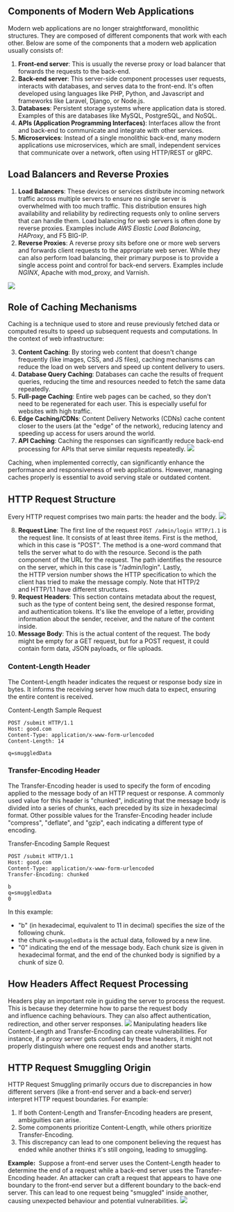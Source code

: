
## Components of Modern Web Applications
Modern web applications are no longer straightforward, monolithic structures. They are composed of different components that work with each other. Below are some of the components that a modern web application usually consists of:

1. **Front-end server**: This is usually the reverse proxy or load balancer that forwards the requests to the back-end.
2. **Back-end server**: This server-side component processes user requests, interacts with databases, and serves data to the front-end. It's often developed using languages like PHP, Python, and Javascript and frameworks like Laravel, Django, or Node.js.
3. **Databases**: Persistent storage systems where application data is stored. Examples of this are databases like MySQL, PostgreSQL, and NoSQL.
4. **APIs (Application Programming Interfaces)**: Interfaces allow the front and back-end to communicate and integrate with other services.
5. **Microservices**: Instead of a single monolithic back-end, many modern applications use microservices, which are small, independent services that communicate over a network, often using HTTP/REST or gRPC.

## Load Balancers and Reverse Proxies
1. **Load Balancers**: These devices or services distribute incoming network traffic across multiple servers to ensure no single server is overwhelmed with too much traffic. This distribution ensures high availability and reliability by redirecting requests only to online servers that can handle them. Load balancing for web servers is often done by reverse proxies. Examples include *AWS Elastic Load Balancing*, *HAProxy*, and F5 BIG-IP.
2. **Reverse Proxies**: A reverse proxy sits before one or more web servers and forwards client requests to the appropriate web server. While they can also perform load balancing, their primary purpose is to provide a single access point and control for back-end servers. Examples include *NGINX*, Apache with mod_proxy, and Varnish.

![](Pasted%20image%2020250209104620.png)

## Role of Caching Mechanisms
Caching is a technique used to store and reuse previously fetched data or computed results to speed up subsequent requests and computations. In the context of web infrastructure:

3. **Content Caching**: By storing web content that doesn't change frequently (like images, CSS, and JS files), caching mechanisms can reduce the load on web servers and speed up content delivery to users.
4. **Database Query Caching**: Databases can cache the results of frequent queries, reducing the time and resources needed to fetch the same data repeatedly.
5. **Full-page Caching**: Entire web pages can be cached, so they don't need to be regenerated for each user. This is especially useful for websites with high traffic.
6. **Edge Caching/CDNs**: Content Delivery Networks (CDNs) cache content closer to the users (at the "edge" of the network), reducing latency and speeding up access for users around the world.
7. **API Caching**: Caching the responses can significantly reduce back-end processing for APIs that serve similar requests repeatedly.
	![](Pasted%20image%2020250209104756.png)

Caching, when implemented correctly, can significantly enhance the performance and responsiveness of web applications. However, managing caches properly is essential to avoid serving stale or outdated content.


## HTTP Request Structure
Every HTTP request comprises two main parts: the header and the body.
	![](Pasted%20image%2020250209105113.png)

8. **Request Line**: The first line of the request `POST /admin/login HTTP/1.1` is the request line. It consists of at least three items. First is the method, which in this case is "POST". The method is a one-word command that tells the server what to do with the resource. Second is the path component of the URL for the request. The path identifies the resource on the server, which in this case is "/admin/login". Lastly, the HTTP version number shows the HTTP specification to which the client has tried to make the message comply. Note that HTTP/2 and HTTP/1.1 have different structures.
9. **Request Headers**: This section contains metadata about the request, such as the type of content being sent, the desired response format, and authentication tokens. It's like the envelope of a letter, providing information about the sender, receiver, and the nature of the content inside.
10. **Message Body**: This is the actual content of the request. The body might be empty for a GET request, but for a POST request, it could contain form data, JSON payloads, or file uploads.

### **Content-Length Header**
The Content-Length header indicates the request or response body size in bytes. It informs the receiving server how much data to expect, ensuring the entire content is received.

Content-Length Sample Request
```shell-session
POST /submit HTTP/1.1
Host: good.com
Content-Type: application/x-www-form-urlencoded
Content-Length: 14
    
q=smuggledData
```

### **Transfer-Encoding Header**
The Transfer-Encoding header is used to specify the form of encoding applied to the message body of an HTTP request or response. A commonly used value for this header is "chunked", indicating that the message body is divided into a series of chunks, each preceded by its size in hexadecimal format. Other possible values for the Transfer-Encoding header include "compress", "deflate", and "gzip", each indicating a different type of encoding. 

Transfer-Encoding Sample Request
```shell-session
POST /submit HTTP/1.1
Host: good.com
Content-Type: application/x-www-form-urlencoded
Transfer-Encoding: chunked
    
b
q=smuggledData 
0
```

In this example:
- "b" (in hexadecimal, equivalent to 11 in decimal) specifies the size of the following chunk.
-  the chunk `q=smuggledData` is the actual data, followed by a new line.
 - "0"  indicating the end of the message body. Each chunk size is given in hexadecimal format, and the end of the chunked body is signified by a chunk of size 0.


## How Headers Affect Request Processing
Headers play an important role in guiding the server to process the request. This is because they determine how to parse the request body and influence caching behaviours. They can also affect authentication, redirection, and other server responses.
	![](Pasted%20image%2020250209112351.png)
Manipulating headers like Content-Length and Transfer-Encoding can create vulnerabilities. For instance, if a proxy server gets confused by these headers, it might not properly distinguish where one request ends and another starts.


## HTTP Request Smuggling Origin
HTTP Request Smuggling primarily occurs due to discrepancies in how different servers (like a front-end server and a back-end server) interpret HTTP request boundaries. For example:

1. If both Content-Length and Transfer-Encoding headers are present, ambiguities can arise.
2. Some components prioritize Content-Length, while others prioritize Transfer-Encoding.
3. This discrepancy can lead to one component believing the request has ended while another thinks it's still ongoing, leading to smuggling.

**Example:** 
Suppose a front-end server uses the Content-Length header to determine the end of a request while a back-end server uses the Transfer-Encoding header. An attacker can craft a request that appears to have one boundary to the front-end server but a different boundary to the back-end server. This can lead to one request being "smuggled" inside another, causing unexpected behaviour and potential vulnerabilities.
	![](Pasted%20image%2020250209112556.png)
